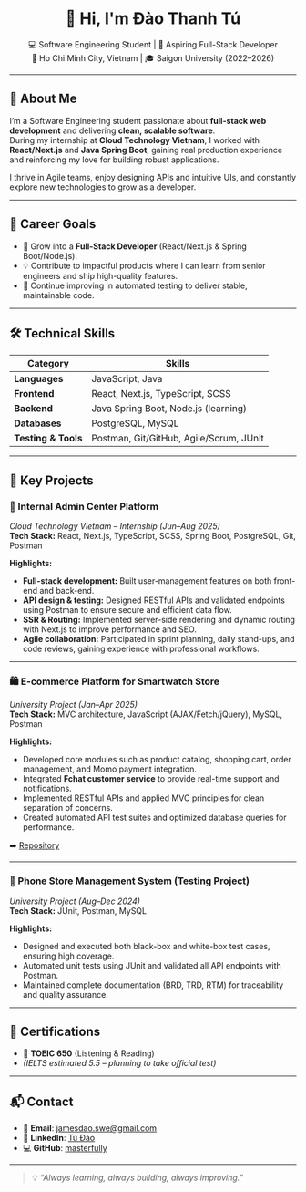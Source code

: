 <h1 align="center">👋 Hi, I'm Đào Thanh Tú</h1>
<p align="center">
  💻 Software Engineering Student | 🌱 Aspiring Full-Stack Developer<br>
  📍 Ho Chi Minh City, Vietnam | 🎓 Saigon University (2022–2026)
</p>

---

## 🌟 About Me

I’m a Software Engineering student passionate about **full-stack web development** and delivering **clean, scalable software**.  
During my internship at **Cloud Technology Vietnam**, I worked with **React/Next.js** and **Java Spring Boot**, gaining real production experience and reinforcing my love for building robust applications.

I thrive in Agile teams, enjoy designing APIs and intuitive UIs, and constantly explore new technologies to grow as a developer.

---

## 🎯 Career Goals

- 🚀 Grow into a **Full-Stack Developer** (React/Next.js & Spring Boot/Node.js).  
- 💡 Contribute to impactful products where I can learn from senior engineers and ship high-quality features.  
- 🔄 Continue improving in automated testing to deliver stable, maintainable code.

---

## 🛠️ Technical Skills

| Category | Skills |
|---------|--------|
| **Languages** | JavaScript, Java |
| **Frontend** | React, Next.js, TypeScript, SCSS |
| **Backend** | Java Spring Boot, Node.js (learning) |
| **Databases** | PostgreSQL, MySQL |
| **Testing & Tools** | Postman, Git/GitHub, Agile/Scrum, JUnit |

---

## 🚀 Key Projects

### 🔑 Internal Admin Center Platform  
*Cloud Technology Vietnam – Internship (Jun–Aug 2025)*  
**Tech Stack:** React, Next.js, TypeScript, SCSS, Spring Boot, PostgreSQL, Git, Postman  

**Highlights:**  
- **Full-stack development:** Built user-management features on both front-end and back-end.  
- **API design & testing:** Designed RESTful APIs and validated endpoints using Postman to ensure secure and efficient data flow.  
- **SSR & Routing:** Implemented server-side rendering and dynamic routing with Next.js to improve performance and SEO.  
- **Agile collaboration:** Participated in sprint planning, daily stand-ups, and code reviews, gaining experience with professional workflows.

---

### 🛍 E-commerce Platform for Smartwatch Store  
*University Project (Jan–Apr 2025)*  
**Tech Stack:** MVC architecture, JavaScript (AJAX/Fetch/jQuery), MySQL, Postman  

**Highlights:**  
- Developed core modules such as product catalog, shopping cart, order management, and Momo payment integration.  
- Integrated **Fchat customer service** to provide real-time support and notifications.  
- Implemented RESTful APIs and applied MVC principles for clean separation of concerns.  
- Created automated API test suites and optimized database queries for performance.

➡️ [Repository](https://github.com/LilsShine142/WebPHP_DoAn_EC)

---

### 🧪 Phone Store Management System (Testing Project)  
*University Project (Aug–Dec 2024)*  
**Tech Stack:** JUnit, Postman, MySQL  

**Highlights:**  
- Designed and executed both black-box and white-box test cases, ensuring high coverage.  
- Automated unit tests using JUnit and validated all API endpoints with Postman.  
- Maintained complete documentation (BRD, TRD, RTM) for traceability and quality assurance.

---

## 📜 Certifications

- 📝 **TOEIC 650** (Listening & Reading)  
- *(IELTS estimated 5.5 – planning to take official test)*

---

## 📬 Contact

- 📧 **Email**: [jamesdao.swe@gmail.com](mailto:daothanhtuforjob@gmail.com)  
- 💼 **LinkedIn**: [Tú Đào](https://www.linkedin.com/in/t%C3%BA-%C4%91%C3%A0o-2087b026a/)  
- 💻 **GitHub**: [masterfully](https://github.com/masterfully)

---

> 💡 *“Always learning, always building, always improving.”*
